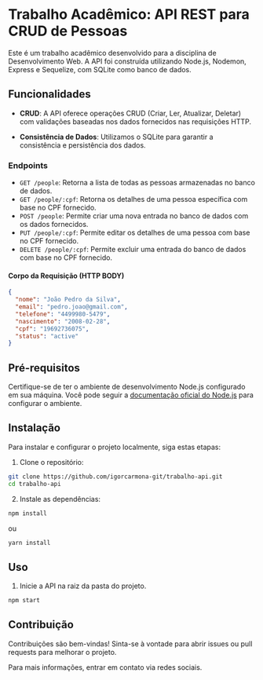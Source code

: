 # Trabalho Acadêmico: API REST para CRUD de Pessoas

Este é um trabalho acadêmico desenvolvido para a disciplina de Desenvolvimento Web. A API foi construída utilizando Node.js, Nodemon, Express e Sequelize, com SQLite como banco de dados.

## Funcionalidades

- **CRUD**: A API oferece operações CRUD (Criar, Ler, Atualizar, Deletar) com validações baseadas nos dados fornecidos nas requisições HTTP.
  
- **Consistência de Dados**: Utilizamos o SQLite para garantir a consistência e persistência dos dados.

### Endpoints

- `GET /people`: Retorna a lista de todas as pessoas armazenadas no banco de dados.
- `GET /people/:cpf`: Retorna os detalhes de uma pessoa específica com base no CPF fornecido.
- `POST /people`: Permite criar uma nova entrada no banco de dados com os dados fornecidos.
- `PUT /people/:cpf`: Permite editar os detalhes de uma pessoa com base no CPF fornecido.
- `DELETE /people/:cpf`: Permite excluir uma entrada do banco de dados com base no CPF fornecido.

#### Corpo da Requisição (HTTP BODY)

```json
{
  "nome": "João Pedro da Silva",
  "email": "pedro.joao@gmail.com",
  "telefone": "4499980-5479",
  "nascimento": "2008-02-28",
  "cpf": "19692736075",
  "status": "active"
}
```

## Pré-requisitos

Certifique-se de ter o ambiente de desenvolvimento Node.js configurado em sua máquina. Você pode seguir a [documentação oficial do Node.js](https://nodejs.org/en) para configurar o ambiente.

## Instalação

Para instalar e configurar o projeto localmente, siga estas etapas:

1. Clone o repositório:

```bash
git clone https://github.com/igorcarmona-git/trabalho-api.git
cd trabalho-api
```

2. Instale as dependências:
   
```bash
npm install
```
ou 
```bash
yarn install
```

## Uso
1. Inicie a API na raiz da pasta do projeto.

```bash
npm start
```

## Contribuição
Contribuições são bem-vindas! Sinta-se à vontade para abrir issues ou pull requests para melhorar o projeto.

Para mais informações, entrar em contato via redes sociais.
